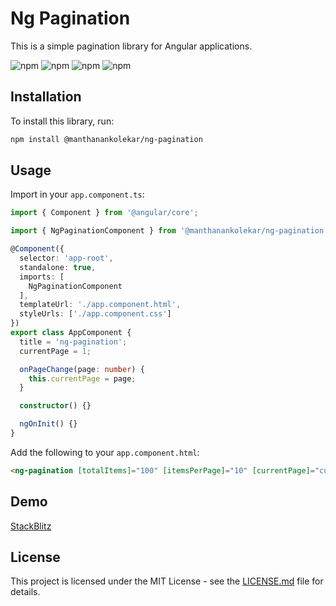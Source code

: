 # Ng Pagination

This is a simple pagination library for Angular applications.

![npm](https://img.shields.io/npm/dw/@manthanankolekar/ng-pagination)
![npm](https://img.shields.io/npm/dm/@manthanankolekar/ng-pagination)
![npm](https://img.shields.io/npm/dy/@manthanankolekar/ng-pagination)
![npm](https://img.shields.io/npm/dt/@manthanankolekar/ng-pagination)

## Installation

To install this library, run:

```bash
npm install @manthanankolekar/ng-pagination
```

## Usage

Import in your `app.component.ts`:

```typescript
import { Component } from '@angular/core';

import { NgPaginationComponent } from '@manthanankolekar/ng-pagination';

@Component({
  selector: 'app-root',
  standalone: true,
  imports: [
    NgPaginationComponent
  ],
  templateUrl: './app.component.html',
  styleUrls: ['./app.component.css']
})
export class AppComponent {
  title = 'ng-pagination';
  currentPage = 1;

  onPageChange(page: number) {
    this.currentPage = page;
  }

  constructor() {}

  ngOnInit() {}
}
```

Add the following to your `app.component.html`:

```html
<ng-pagination [totalItems]="100" [itemsPerPage]="10" [currentPage]="currentPage" (pageChange)="onPageChange($event)"></ng-pagination>
```

## Demo

[StackBlitz](https://stackblitz.com/edit/stackblitz-starters-cp1rbo)

## License

This project is licensed under the MIT License - see the [LICENSE.md](LICENSE.md) file for details.
